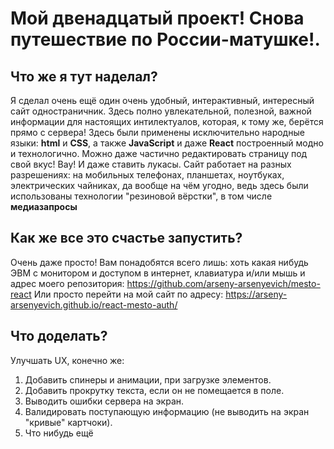 # **Мой двенадцатый проект!** Снова путешествие по России-матушке!.
## **Что же я тут наделал?**
Я сделал очень ещё один очень удобный, интерактивный, интересный сайт одностраничник. Здесь полно увлекательной, полезной, важной информации для настоящих интилектуалов, которая, к тому же, берётся прямо с сервера! Здесь были применены исключительно народные языки: **html** и **CSS**, а также **JavaScript** и даже **React** построенный модно и технологично.
Можно даже частично редактировать страницу под свой вкус! Вау! И даже ставить лукасы.
Сайт работает на разных разрешениях: на мобильных телефонах, планшетах, ноутбуках, электрических чайниках, да вообще на чём угодно, ведь здесь были использованы технологии "резиновой вёрстки", в том числе **медиазапросы**
## **Как же все это счастье запустить?**
Очень даже просто! Вам понадобятся всего лишь: хоть какая нибудь ЭВМ с монитором и доступом в интернет, клавиатура и/или мышь и адрес моего репозитория: https://github.com/arseny-arsenyevich/mesto-react
Или просто перейти на мой сайт по адресу: https://arseny-arsenyevich.github.io/react-mesto-auth/
## **Что доделать?**
Улучшать UX, конечно же:
1) Добавить спинеры и анимации, при загрузке элементов. 
2) Добавить прокрутку текста, если он не помещается в поле.
3) Выводить ошибки сервера на экран.
4) Валидировать поступающую информацию (не выводить на экран "кривые" картчоки).
5) Что нибудь ещё
